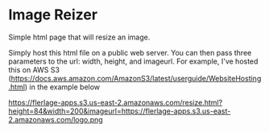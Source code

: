 # Image Reizer
Simple html page that will resize an image.

Simply host this html file on a public web server. You can then pass three parameters to the url: width, height, and imageurl. For example, I've hosted this on AWS S3 (https://docs.aws.amazon.com/AmazonS3/latest/userguide/WebsiteHosting.html) in the example below

https://flerlage-apps.s3.us-east-2.amazonaws.com/resize.html?height=84&width=200&imageurl=https://flerlage-apps.s3.us-east-2.amazonaws.com/logo.png
